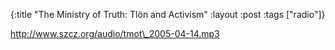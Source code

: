 {:title "The Ministry of Truth: Tlön and Activism"
:layout :post
:tags  ["radio"]}

<http://www.szcz.org/audio/tmot\_2005-04-14.mp3>

